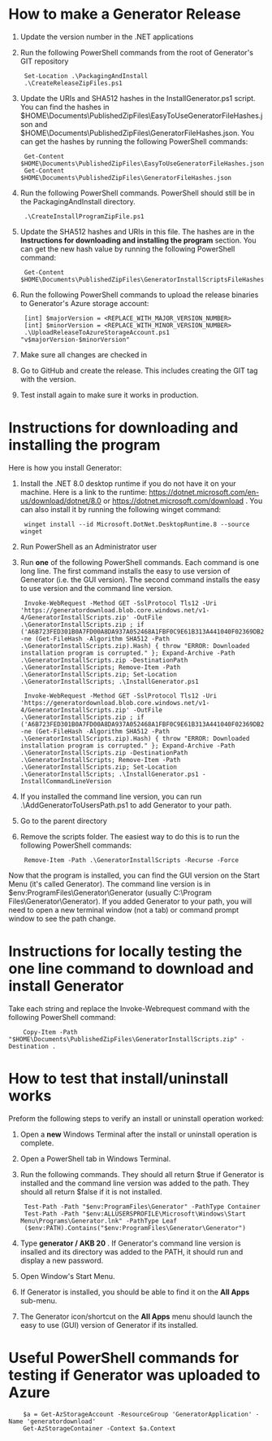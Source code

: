 # How to make a Generator Release

1. Update the version number in the .NET applications

2. Run the following PowerShell commands from the root of Generator's GIT repository

        Set-Location .\PackagingAndInstall
        .\CreateReleaseZipFiles.ps1

3. Update the URIs and SHA512 hashes in the InstallGenerator.ps1 script.  You can find the hashes in $HOME\Documents\PublishedZipFiles\EasyToUseGeneratorFileHashes.json and $HOME\Documents\PublishedZipFiles\GeneratorFileHashes.json.  You can get the hashes by running the following PowerShell commands:

        Get-Content $HOME\Documents\PublishedZipFiles\EasyToUseGeneratorFileHashes.json
        Get-Content $HOME\Documents\PublishedZipFiles\GeneratorFileHashes.json

4. Run the following PowerShell commands.  PowerShell should still be in the PackagingAndInstall directory.

        .\CreateInstallProgramZipFile.ps1

5. Update the SHA512 hashes and URIs in this file.  The hashes are in the **Instructions for downloading and installing the program** section.  You can get the new hash value by running the following PowerShell command:

        Get-Content $HOME\Documents\PublishedZipFiles\GeneratorInstallScriptsFileHashes.json

6. Run the following PowerShell commands to upload the release binaries to Generator's Azure storage account:

        [int] $majorVersion = <REPLACE_WITH_MAJOR_VERSION_NUMBER>
        [int] $minorVersion = <REPLACE_WITH_MINOR_VERSION_NUMBER>
        .\UploadReleaseToAzureStorageAccount.ps1 "v$majorVersion-$minorVersion"

7. Make sure all changes are checked in

8. Go to GitHub and create the release.  This includes creating the GIT tag with the version.

9. Test install again to make sure it works in production.



# Instructions for downloading and installing the program

Here is how you install Generator:

1. Install the .NET 8.0 desktop runtime if you do not have it on your machine. Here is a link to the runtime: https://dotnet.microsoft.com/en-us/download/dotnet/8.0 or https://dotnet.microsoft.com/download .  You can also install it by running the following winget command:

        winget install --id Microsoft.DotNet.DesktopRuntime.8 --source winget

2. Run PowerShell as an Administrator user

3. Run **one** of the following PowerShell commands.  Each command is one long line.  The first command installs the easy to use version of Generator (i.e. the GUI version).  The second command installs the easy to use version and the command line version.

        Invoke-WebRequest -Method GET -SslProtocol Tls12 -Uri 'https://generatordownload.blob.core.windows.net/v1-4/GeneratorInstallScripts.zip' -OutFile .\GeneratorInstallScripts.zip ; if ('A6B723FED301B0A7FD00A8DA937A052468A1FBF0C9E61B313A441040F02369DB2B2F47062C10C371404D4C0B9E9D68250F6E74B8DE894B5B65D6583F34F3E729' -ne (Get-FileHash -Algorithm SHA512 -Path .\GeneratorInstallScripts.zip).Hash) { throw "ERROR: Downloaded installation program is corrupted." }; Expand-Archive -Path .\GeneratorInstallScripts.zip -DestinationPath .\GeneratorInstallScripts; Remove-Item -Path .\GeneratorInstallScripts.zip; Set-Location .\GeneratorInstallScripts; .\InstallGenerator.ps1

        Invoke-WebRequest -Method GET -SslProtocol Tls12 -Uri 'https://generatordownload.blob.core.windows.net/v1-4/GeneratorInstallScripts.zip' -OutFile .\GeneratorInstallScripts.zip ; if ('A6B723FED301B0A7FD00A8DA937A052468A1FBF0C9E61B313A441040F02369DB2B2F47062C10C371404D4C0B9E9D68250F6E74B8DE894B5B65D6583F34F3E729' -ne (Get-FileHash -Algorithm SHA512 -Path .\GeneratorInstallScripts.zip).Hash) { throw "ERROR: Downloaded installation program is corrupted." }; Expand-Archive -Path .\GeneratorInstallScripts.zip -DestinationPath .\GeneratorInstallScripts; Remove-Item -Path .\GeneratorInstallScripts.zip; Set-Location .\GeneratorInstallScripts; .\InstallGenerator.ps1 -InstallCommandLineVersion

4. If you installed the command line version, you can run .\AddGeneratorToUsersPath.ps1 to add Generator to your path.

5. Go to the parent directory

6. Remove the scripts folder.  The easiest way to do this is to run the following PowerShell commands:

        Remove-Item -Path .\GeneratorInstallScripts -Recurse -Force

Now that the program is installed, you can find the GUI version on the Start Menu (it's called Generator).  The command line version is in $env:ProgramFiles\Generator\Generator (usually C:\Program Files\Generator\Generator).  If you added Generator to your path, you will need to open a new terminal window (not a tab) or command prompt window to see the path change.



# Instructions for locally testing the one line command to download and install Generator

Take each string and replace the Invoke-Webrequest command with the following PowerShell command:

        Copy-Item -Path "$HOME\Documents\PublishedZipFiles\GeneratorInstallScripts.zip" -Destination .



# How to test that install/uninstall works

Preform the following steps to verify an install or uninstall operation worked:

1. Open a **new** Windows Terminal after the install or uninstall operation is complete.

2. Open a PowerShell tab in Windows Terminal.

3. Run the following commands.  They should all return $true if Generator is installed and the command line version was added to the path.  They should all return $false if it is not installed.

        Test-Path -Path "$env:ProgramFiles\Generator" -PathType Container
        Test-Path -Path "$env:ALLUSERSPROFILE\Microsoft\Windows\Start Menu\Programs\Generator.lnk" -PathType Leaf
        ($env:PATH).Contains("$env:ProgramFiles\Generator\Generator")

4. Type **generator / AKB 20** .  If Generator's command line version is insalled and its directory was added to the PATH, it should run and display a new password.

5. Open Window's Start Menu.

6. If Generator is installed, you should be able to find it on the **All Apps** sub-menu.

7. The Generator icon/shortcut on the **All Apps** menu should launch the easy to use (GUI) version of Generator if its installed.



# Useful PowerShell commands for testing if Generator was uploaded to Azure

        $a = Get-AzStorageAccount -ResourceGroup 'GeneratorApplication' -Name 'generatordownload'
        Get-AzStorageContainer -Context $a.Context
